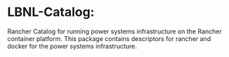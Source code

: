 # LBNL-Catalog:
Rancher Catalog for running power systems infrastructure on the Rancher container platform.  This package contains descriptors for rancher and docker for the power systems infrastructure.
